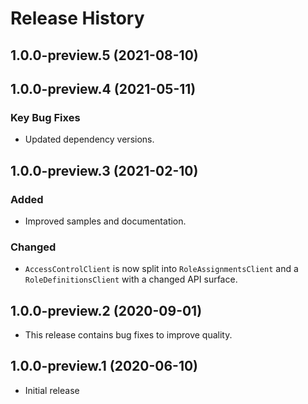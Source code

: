 # Release History

## 1.0.0-preview.5 (2021-08-10)


## 1.0.0-preview.4 (2021-05-11)
### Key Bug Fixes
- Updated dependency versions.

## 1.0.0-preview.3 (2021-02-10)

### Added
- Improved samples and documentation.

### Changed
- `AccessControlClient` is now split into `RoleAssignmentsClient` and a `RoleDefinitionsClient` with a changed API surface.

## 1.0.0-preview.2 (2020-09-01)
- This release contains bug fixes to improve quality.

## 1.0.0-preview.1 (2020-06-10)
- Initial release
